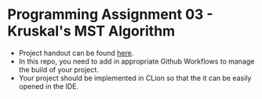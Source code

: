 # Programming Assignment 03 - Kruskal's MST Algorithm

- Project handout can be found [here](https://www.dropbox.com/s/7v5c73s37mt26i2/pa03-KruskalsImplementation.pdf?dl=0).
- In this repo, you need to add in appropriate Github Workflows to manage the build of your project.
- Your project should be implemented in CLion so that the it can be easily opened in the IDE.
